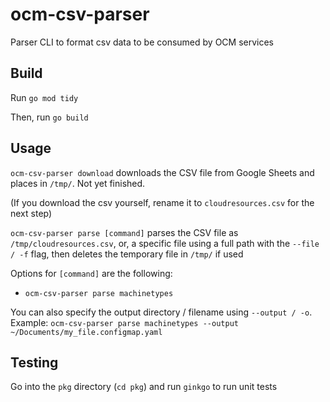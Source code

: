 # ocm-csv-parser
Parser CLI to format csv data to be consumed by OCM services

## Build
Run `go mod tidy`

Then, run `go build`

## Usage
`ocm-csv-parser download` downloads the CSV file from Google Sheets and places in `/tmp/`. Not yet finished.

(If you download the csv yourself, rename it to `cloudresources.csv` for the next step)

`ocm-csv-parser parse [command]` parses the CSV file as `/tmp/cloudresources.csv`, or, a specific file using a full path with the `--file / -f` flag, then deletes the temporary file in `/tmp/` if used

Options for `[command]` are the following:
* `ocm-csv-parser parse machinetypes`

You can also specify the output directory / filename using `--output / -o`. Example: `ocm-csv-parser parse machinetypes --output ~/Documents/my_file.configmap.yaml`

## Testing
Go into the `pkg` directory (`cd pkg`) and run `ginkgo` to run unit tests
